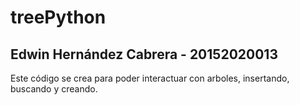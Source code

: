 # treePython

## Edwin Hernández Cabrera - 20152020013

Este código se crea para poder interactuar con arboles, insertando, buscando y creando.